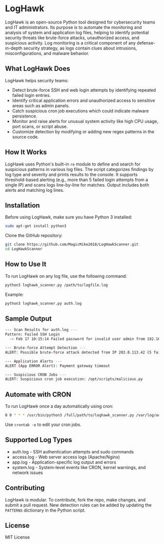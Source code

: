 # LogHawk
LogHawk is an open-source Python tool designed for cybersecurity teams and IT administrators. Its purpose is to automate the monitoring and analysis of system and application log files, helping to identify potential security threats like brute-force attacks, unauthorized access, and suspicious activity. Log monitoring is a critical component of any defense-in-depth security strategy, as logs contain clues about intrusions, misconfigurations, and malware behavior.
## What LogHawk Does
LogHawk helps security teams:
- Detect brute-force SSH and web login attempts by identifying repeated failed login entries.
- Identify critical application errors and unauthorized access to sensitive areas such as admin panels.
- Catch suspicious cron job executions which could indicate malware persistence.
- Monitor and raise alerts for unusual system activity like high CPU usage, port scans, or script abuse.
- Customize detection by modifying or adding new regex patterns in the source code.
## How It Works
LogHawk uses Python's built-in `re` module to define and search for suspicious patterns in various log files. The script categorizes findings by log type and severity and prints results to the console. It supports threshold-based alerting (e.g., more than 5 failed login attempts from a single IP) and scans logs line-by-line for matches. Output includes both alerts and matching log lines.
## Installation
Before using LogHawk, make sure you have Python 3 installed:
```bash
sudo apt-get install python3
```
Clone the GitHub repository:
```bash
git clone https://github.com/MagicMike2018/LogHawkScanner.git
cd LogHawkScanner
```
## How to Use It
To run LogHawk on any log file, use the following command:
```bash
python3 loghawk_scanner.py /path/to/logfile.log
```
Example:
```bash
python3 loghawk_scanner.py auth.log
```
## Sample Output
```bash
--- Scan Results for auth.log ---
Pattern: Failed SSH Login
  -> Feb 17 10:15:14 Failed password for invalid user admin from 192.168.1.15

--- Brute-force Attempt Detection ---
ALERT: Possible brute-force attack detected from IP 203.0.113.42 (5 failed login attempts)

--- Application Alerts ---
ALERT (App ERROR Alert): Payment gateway timeout

--- Suspicious CRON Jobs ---
ALERT: Suspicious cron job execution: /opt/scripts/malicious.py
```
## Automate with CRON
To run LogHawk once a day automatically using cron:
```bash
0 0 * * * /usr/bin/python3 /full/path/to/loghawk_scanner.py /var/log/auth.log
```
Use `crontab -e` to edit your cron jobs.
## Supported Log Types
- auth.log - SSH authentication attempts and sudo commands
- access.log - Web server access logs (Apache/Nginx)
- app.log - Application-specific log output and errors
- system.log - System-level events like CRON, kernel warnings, and network issues
## Contributing
LogHawk is modular. To contribute, fork the repo, make changes, and submit a pull request. New detection rules can be added by updating the `PATTERNS` dictionary in the Python script.
## License
MIT License
